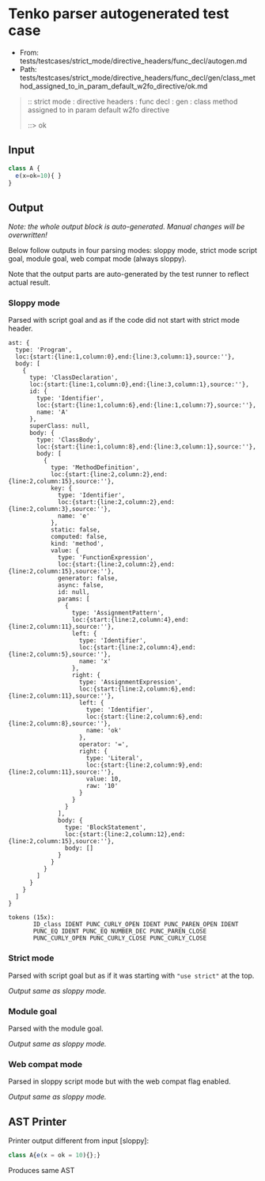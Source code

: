 # Tenko parser autogenerated test case

- From: tests/testcases/strict_mode/directive_headers/func_decl/autogen.md
- Path: tests/testcases/strict_mode/directive_headers/func_decl/gen/class_method_assigned_to_in_param_default_w2fo_directive/ok.md

> :: strict mode : directive headers : func decl : gen : class method assigned to in param default w2fo directive
>
> ::> ok

## Input


`````js
class A {
  e(x=ok=10){ }
}
`````

## Output

_Note: the whole output block is auto-generated. Manual changes will be overwritten!_

Below follow outputs in four parsing modes: sloppy mode, strict mode script goal, module goal, web compat mode (always sloppy).

Note that the output parts are auto-generated by the test runner to reflect actual result.

### Sloppy mode

Parsed with script goal and as if the code did not start with strict mode header.

`````
ast: {
  type: 'Program',
  loc:{start:{line:1,column:0},end:{line:3,column:1},source:''},
  body: [
    {
      type: 'ClassDeclaration',
      loc:{start:{line:1,column:0},end:{line:3,column:1},source:''},
      id: {
        type: 'Identifier',
        loc:{start:{line:1,column:6},end:{line:1,column:7},source:''},
        name: 'A'
      },
      superClass: null,
      body: {
        type: 'ClassBody',
        loc:{start:{line:1,column:8},end:{line:3,column:1},source:''},
        body: [
          {
            type: 'MethodDefinition',
            loc:{start:{line:2,column:2},end:{line:2,column:15},source:''},
            key: {
              type: 'Identifier',
              loc:{start:{line:2,column:2},end:{line:2,column:3},source:''},
              name: 'e'
            },
            static: false,
            computed: false,
            kind: 'method',
            value: {
              type: 'FunctionExpression',
              loc:{start:{line:2,column:2},end:{line:2,column:15},source:''},
              generator: false,
              async: false,
              id: null,
              params: [
                {
                  type: 'AssignmentPattern',
                  loc:{start:{line:2,column:4},end:{line:2,column:11},source:''},
                  left: {
                    type: 'Identifier',
                    loc:{start:{line:2,column:4},end:{line:2,column:5},source:''},
                    name: 'x'
                  },
                  right: {
                    type: 'AssignmentExpression',
                    loc:{start:{line:2,column:6},end:{line:2,column:11},source:''},
                    left: {
                      type: 'Identifier',
                      loc:{start:{line:2,column:6},end:{line:2,column:8},source:''},
                      name: 'ok'
                    },
                    operator: '=',
                    right: {
                      type: 'Literal',
                      loc:{start:{line:2,column:9},end:{line:2,column:11},source:''},
                      value: 10,
                      raw: '10'
                    }
                  }
                }
              ],
              body: {
                type: 'BlockStatement',
                loc:{start:{line:2,column:12},end:{line:2,column:15},source:''},
                body: []
              }
            }
          }
        ]
      }
    }
  ]
}

tokens (15x):
       ID_class IDENT PUNC_CURLY_OPEN IDENT PUNC_PAREN_OPEN IDENT
       PUNC_EQ IDENT PUNC_EQ NUMBER_DEC PUNC_PAREN_CLOSE
       PUNC_CURLY_OPEN PUNC_CURLY_CLOSE PUNC_CURLY_CLOSE
`````

### Strict mode

Parsed with script goal but as if it was starting with `"use strict"` at the top.

_Output same as sloppy mode._

### Module goal

Parsed with the module goal.

_Output same as sloppy mode._

### Web compat mode

Parsed in sloppy script mode but with the web compat flag enabled.

_Output same as sloppy mode._

## AST Printer

Printer output different from input [sloppy]:

````js
class A{e(x = ok = 10){};}
````

Produces same AST
